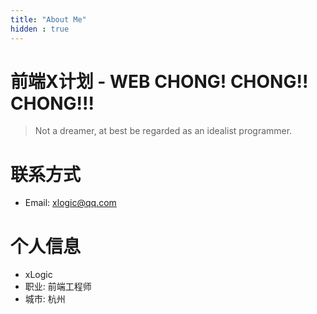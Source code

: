 ```yaml
---
title: "About Me"
hidden : true
---
```


# 前端X计划 - WEB CHONG! CHONG!! CHONG!!!

> Not a dreamer, at best be regarded as an idealist programmer.
> 


# 联系方式
- Email: xlogic@qq.com

# 个人信息
- xLogic
- 职业: 前端工程师
- 城市: 杭州
